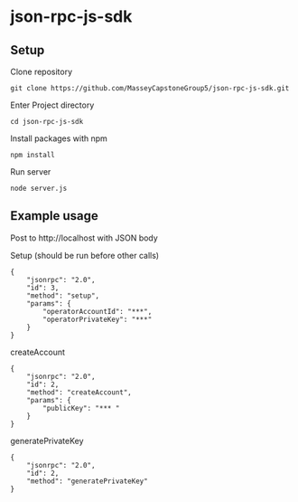 # json-rpc-js-sdk

## Setup

Clone repository

    git clone https://github.com/MasseyCapstoneGroup5/json-rpc-js-sdk.git

Enter Project directory

    cd json-rpc-js-sdk

Install packages with npm

    npm install

Run server

    node server.js


## Example usage

Post to http://localhost with JSON body

Setup (should be run before other calls)

    {
        "jsonrpc": "2.0",
        "id": 3,
        "method": "setup",
        "params": {
            "operatorAccountId": "***",
            "operatorPrivateKey": "***"
        }
    }

createAccount

    {
        "jsonrpc": "2.0",
        "id": 2,
        "method": "createAccount",
        "params": {
            "publicKey": "*** "
        }
    }

generatePrivateKey

    {
        "jsonrpc": "2.0",
        "id": 2,
        "method": "generatePrivateKey"
    }


